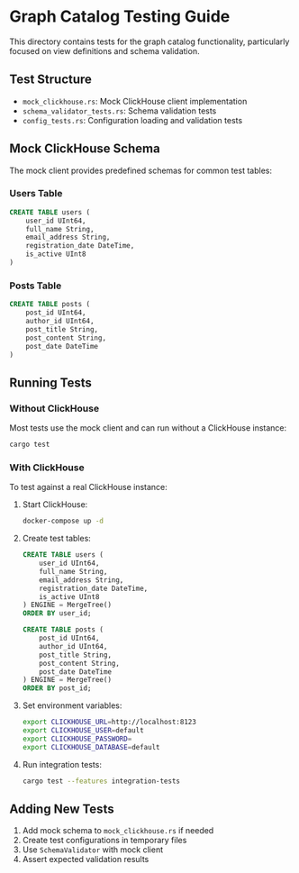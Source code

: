 # Graph Catalog Testing Guide

This directory contains tests for the graph catalog functionality, particularly focused on view definitions and schema validation.

## Test Structure

- `mock_clickhouse.rs`: Mock ClickHouse client implementation
- `schema_validator_tests.rs`: Schema validation tests
- `config_tests.rs`: Configuration loading and validation tests

## Mock ClickHouse Schema

The mock client provides predefined schemas for common test tables:

### Users Table
```sql
CREATE TABLE users (
    user_id UInt64,
    full_name String,
    email_address String,
    registration_date DateTime,
    is_active UInt8
)
```

### Posts Table
```sql
CREATE TABLE posts (
    post_id UInt64,
    author_id UInt64,
    post_title String,
    post_content String,
    post_date DateTime
)
```

## Running Tests

### Without ClickHouse
Most tests use the mock client and can run without a ClickHouse instance:

```bash
cargo test
```

### With ClickHouse
To test against a real ClickHouse instance:

1. Start ClickHouse:
   ```bash
   docker-compose up -d
   ```

2. Create test tables:
   ```sql
   CREATE TABLE users (
       user_id UInt64,
       full_name String,
       email_address String,
       registration_date DateTime,
       is_active UInt8
   ) ENGINE = MergeTree()
   ORDER BY user_id;

   CREATE TABLE posts (
       post_id UInt64,
       author_id UInt64,
       post_title String,
       post_content String,
       post_date DateTime
   ) ENGINE = MergeTree()
   ORDER BY post_id;
   ```

3. Set environment variables:
   ```bash
   export CLICKHOUSE_URL=http://localhost:8123
   export CLICKHOUSE_USER=default
   export CLICKHOUSE_PASSWORD=
   export CLICKHOUSE_DATABASE=default
   ```

4. Run integration tests:
   ```bash
   cargo test --features integration-tests
   ```

## Adding New Tests

1. Add mock schema to `mock_clickhouse.rs` if needed
2. Create test configurations in temporary files
3. Use `SchemaValidator` with mock client
4. Assert expected validation results